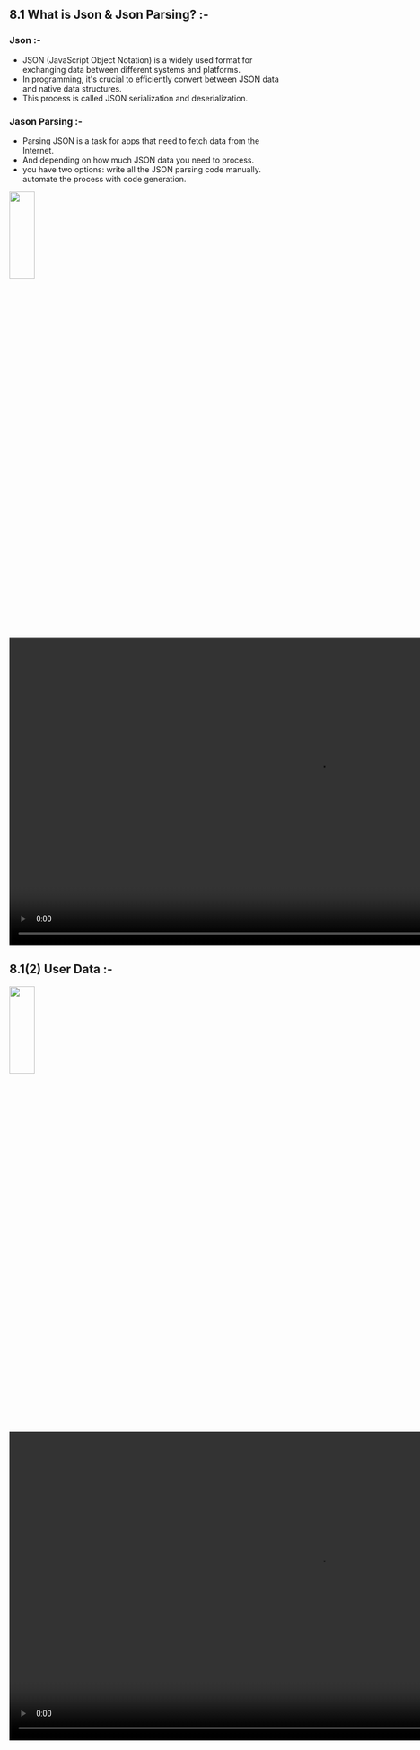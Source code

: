 ## 8.1 What is Json & Json Parsing? :-

### Json :-
- JSON (JavaScript Object Notation) is a widely used format for exchanging data between different systems and platforms.
- In programming, it's crucial to efficiently convert between JSON data and native data structures.
- This process is called JSON serialization and deserialization.

### Jason Parsing :-
- Parsing JSON is a task for apps that need to fetch data from the Internet.
- And depending on how much JSON data you need to process.
- you have two options: write all the JSON parsing code manually. automate the process with code generation.
<p>
  <img src = "https://github.com/user-attachments/assets/549bdd05-4af4-4173-adaf-6fd481825e5e " height = 20% width = 30%>
</p>

<div align="center">
<video height="550" src="https://github.com/user-attachments/assets/60c8471a-5625-4bc2-baf7-7e9ece164d4c">
</div>
  
## 8.1(2) User Data :-
<p>
  <img src = "https://github.com/user-attachments/assets/db79b6aa-403d-47d7-8003-6aef581f82f5" height = 20% width = 30%>
</p>


<div align="center">
<video height="550" src="https://github.com/user-attachments/assets/353a41f0-ba8e-4f0b-8496-54263aaf0917">
</div>






